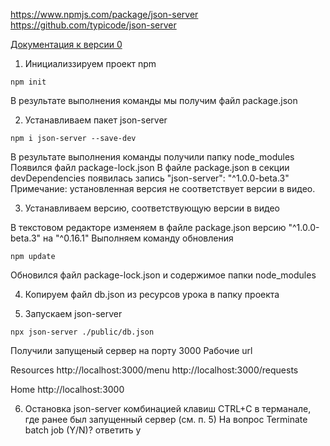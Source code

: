 https://www.npmjs.com/package/json-server
https://github.com/typicode/json-server

[Документация к версии 0](https://github.com/typicode/json-server/tree/v0)

1. Инициализзируем проект npm

```shell
npm init
```

В результате выполнения команды мы получим файл package.json

2. Устанавливаем пакет json-server

```shell
npm i json-server --save-dev
```

В результате выполнения команды получили папку node_modules
Появился файл package-lock.json
В файле package.json в секции devDependencies появилась запись "json-server": "^1.0.0-beta.3"
Примечание: установленная версия не соответствует версии в видео.

3. Устанавливаем версию, соответствующую версии в видео

В текстовом редакторе изменяем в файле package.json версию "^1.0.0-beta.3" на "^0.16.1"
Выполняем команду обновления

```shell
npm update
```

Обновился файл package-lock.json и содержимое папки node_modules

4. Копируем файл db.json из ресурсов урока в папку проекта

5. Запускаем json-server

```shell
npx json-server ./public/db.json
```

Получили запущеный сервер на порту 3000
Рабочие url

Resources
http://localhost:3000/menu
http://localhost:3000/requests

Home
http://localhost:3000

6. Остановка json-server комбинацией клавиш CTRL+C в терманале, где ранее
   был запущенный сервер (см. п. 5)
   На вопрос Terminate batch job (Y/N)? ответить y
